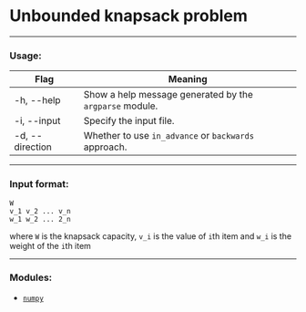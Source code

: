 # Unbounded knapsack problem
__________________________________________
### Usage:
| Flag      | Meaning |
| ----------- | ----------- |
| -h, --help      | Show a help message generated by the `argparse` module.       |
| -i, --input   | Specify the input file.        |
| -d, --direction | Whether to use `in_advance` or `backwards` approach. |
__________________________________________
### Input format:
```
W
v_1 v_2 ... v_n
w_1 w_2 ... 2_n
```
where `W` is the knapsack capacity, `v_i` is the value of `i`th item and `w_i` is the weight of the `i`th item
__________________________________________
### Modules:
- [`numpy`](https://numpy.org/)
